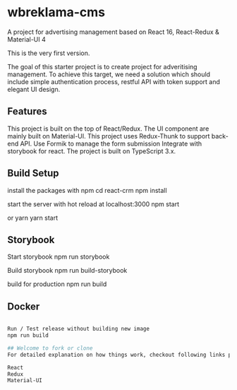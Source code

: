 # wbreklama-cms
A project for advertising management based on React 16, React-Redux & Material-UI 4

This is the very first version.

The goal of this starter project is to create project for adveritising management. To achieve this target, we need a solution which should include simple authentication process, restful API with token support and elegant UI design.

## Features
This project is built on the top of React/Redux.
The UI component are mainly built on Material-UI.
This project uses Redux-Thunk to support back-end API.
Use Formik to manage the form submission
Integrate with storybook for react.
The project is built on TypeScript 3.x.

## Build Setup
install the packages with npm
cd react-crm npm install

start the server with hot reload at localhost:3000
npm start

or yarn
yarn start

## Storybook
Start storybook
npm run storybook

Build storybook
npm run build-storybook

build for production
npm run build

## Docker
```bash

Run / Test release without building new image
npm run build

## Welcome to fork or clone
For detailed explanation on how things work, checkout following links please.

React
Redux
Material-UI

